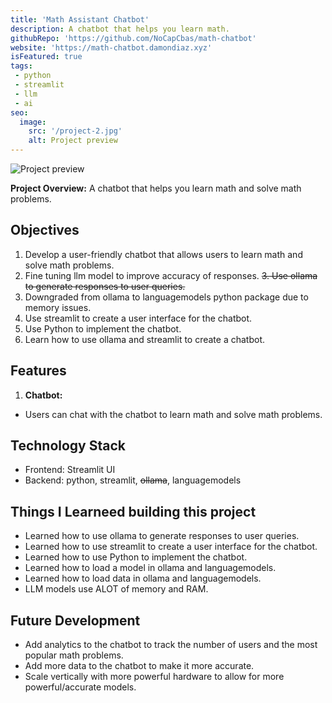 ```yaml
---
title: 'Math Assistant Chatbot'
description: A chatbot that helps you learn math.
githubRepo: 'https://github.com/NoCapCbas/math-chatbot'
website: 'https://math-chatbot.damondiaz.xyz'
isFeatured: true
tags:
 - python
 - streamlit
 - llm
 - ai
seo:
  image:
    src: '/project-2.jpg'
    alt: Project preview
---
```


![Project preview](/project-2.jpg)

**Project Overview:**
A chatbot that helps you learn math and solve math problems.

## Objectives

1. Develop a user-friendly chatbot that allows users to learn math and solve math problems.
2. Fine tuning llm model to improve accuracy of responses.
~~3. Use ollama to generate responses to user queries.~~
3. Downgraded from ollama to languagemodels python package due to memory issues.
4. Use streamlit to create a user interface for the chatbot.
5. Use Python to implement the chatbot.
6. Learn how to use ollama and streamlit to create a chatbot.

## Features

1. **Chatbot:**

- Users can chat with the chatbot to learn math and solve math problems.


## Technology Stack

- Frontend: Streamlit UI
- Backend: python, streamlit, ~~ollama~~, languagemodels

## Things I Learneed building this project

- Learned how to use ollama to generate responses to user queries.
- Learned how to use streamlit to create a user interface for the chatbot.
- Learned how to use Python to implement the chatbot.
- Learned how to load a model in ollama and languagemodels.
- Learned how to load data in ollama and languagemodels.
- LLM models use ALOT of memory and RAM.

## Future Development

- Add analytics to the chatbot to track the number of users and the most popular math problems.
- Add more data to the chatbot to make it more accurate.
- Scale vertically with more powerful hardware to allow for more powerful/accurate models.
